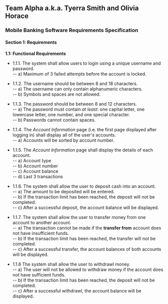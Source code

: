 ## Team Alpha a.k.a. Tyerra Smith and Olivia Horace  
### Mobile Banking Software Requirements Specification  

#### Section 1: Requirements  

**1.1: Functional Requirements**  

* 1.1.1. The system shall allow users to login using a unique username and password.  
-- a) Maximum of 3 failed attempts before the account is locked.  

* 1.1.2. The username should be between 8 and 18 characters.  
-- a) The username can only contain alphanumeric characters.  
-- b) Symbols and spaces are not allowed.  

* 1.1.3. The password should be between 8 and 12 characters.  
-- a) The password must contain *at least*: one capital letter, one lowercase letter, one number, and one special character.  
-- b) Passwords cannot contain spaces.  

* 1.1.4. The *Account Information* page (i.e. the first page displayed after logging in) shall display all of the user's accounts.  
-- a) Accounts will be sorted by account number.  

* 1.1.5. The *Account Information* page shall display the details of each account.  
-- a) Account type   
-- b) Account number  
-- c) Account balance  
-- d) Last 3 transactions  

* 1.1.6. The system shall allow the user to deposit cash into an account.  
-- a) The amount to be deposited will be entered.  
-- b) If the transaction limit has been reached, the deposit will not be completed.    
-- c) After a successful deposit, the account balance will be displayed.  

* 1.1.7. The system shall allow the user to transfer money from one account to another account.   
-- a) The transaction cannot be made if the **transfer from** account does not have insufficient funds.  
-- b) If the transaction limit has been reached, the transfer will not be completed.  
-- c) After a successful transfer, the account balances of both accounts will be displayed.   

* 1.1.8 The system shall allow the user to withdrawl money.   
-- a) The user will not be allowed to withdraw money if the account does not have sufficient funds.   
-- b) If the transaction limit has been reached, the deposit will not be completed.  
-- c) After a successful withdrawl, the account balance will be displayed.  
